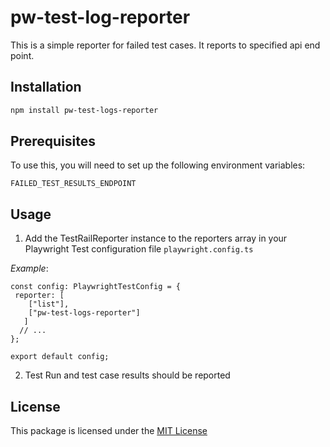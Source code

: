 # pw-test-log-reporter

This is a simple reporter for failed test cases. It reports to specified api end point.

## Installation

```bash
npm install pw-test-logs-reporter
```

## Prerequisites

To use this, you will need to set up the following environment variables:

````
FAILED_TEST_RESULTS_ENDPOINT
````

## Usage

1. Add the TestRailReporter instance to the reporters array in your Playwright Test configuration file `playwright.config.ts`

_Example_:

```
const config: PlaywrightTestConfig = {
 reporter: [
    ["list"],
    ["pw-test-logs-reporter"]
   ]
  // ...
};

export default config;
```
2. Test Run and test case results should be reported

## License

This package is licensed under the [MIT License](/README.md)
